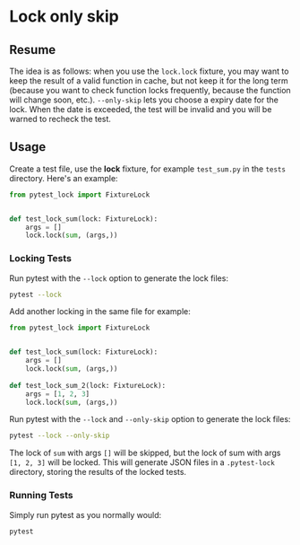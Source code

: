 # Lock only skip

## Resume
The idea is as follows: when you use the `lock.lock` fixture, you may want to keep the result of a valid function in cache, but not keep it for the long term (because you want to check function locks frequently, because the function will change soon, etc.). `--only-skip` lets you choose a expiry date for the lock. When the date is exceeded, the test will be invalid and you will be warned to recheck the test.

## Usage
Create a test file, use the __lock__ fixture, for example `test_sum.py` in the `tests` directory. Here's an example:

```python
from pytest_lock import FixtureLock


def test_lock_sum(lock: FixtureLock):
    args = []
    lock.lock(sum, (args,))
```

### Locking Tests
Run pytest with the `--lock` option to generate the lock files:

```bash
pytest --lock
```

Add another locking in the same file for example:

```python
from pytest_lock import FixtureLock


def test_lock_sum(lock: FixtureLock):
    args = []
    lock.lock(sum, (args,))
    
def test_lock_sum_2(lock: FixtureLock):
    args = [1, 2, 3]
    lock.lock(sum, (args,))
```

Run pytest with the `--lock` and `--only-skip` option to generate the lock files:

```bash
pytest --lock --only-skip
```
The lock of `sum` with args `[]` will be skipped, but the lock of sum with args `[1, 2, 3]` will be locked.
This will generate JSON files in a `.pytest-lock` directory, storing the results of the locked tests.

### Running Tests

Simply run pytest as you normally would:

```bash
pytest
```